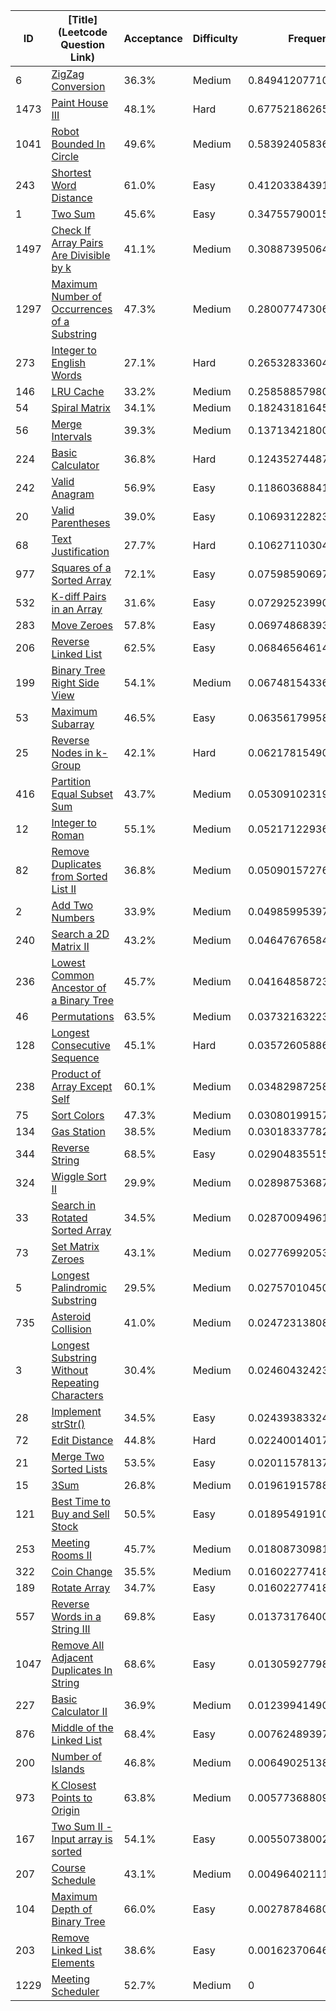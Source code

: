 |ID|[Title](Leetcode Question Link)|Acceptance|Difficulty|Frequency|
|----|-----|----|---|---|
|6|[ZigZag Conversion]( https://leetcode.com/problems/zigzag-conversion)|36.3%|Medium|0.8494120771045042|
|1473|[Paint House III]( https://leetcode.com/problems/paint-house-iii)|48.1%|Hard|0.6775218626568644|
|1041|[Robot Bounded In Circle]( https://leetcode.com/problems/robot-bounded-in-circle)|49.6%|Medium|0.583924058361535|
|243|[Shortest Word Distance]( https://leetcode.com/problems/shortest-word-distance)|61.0%|Easy|0.41203384391389536|
|1|[Two Sum]( https://leetcode.com/problems/two-sum)|45.6%|Easy|0.3475579001540161|
|1497|[Check If Array Pairs Are Divisible by k]( https://leetcode.com/problems/check-if-array-pairs-are-divisible-by-k)|41.1%|Medium|0.30887395064431883|
|1297|[Maximum Number of Occurrences of a Substring]( https://leetcode.com/problems/maximum-number-of-occurrences-of-a-substring)|47.3%|Medium|0.2800774730665616|
|273|[Integer to English Words]( https://leetcode.com/problems/integer-to-english-words)|27.1%|Hard|0.26532833604818473|
|146|[LRU Cache]( https://leetcode.com/problems/lru-cache)|33.2%|Medium|0.2585885798043696|
|54|[Spiral Matrix]( https://leetcode.com/problems/spiral-matrix)|34.1%|Medium|0.18243181645556916|
|56|[Merge Intervals]( https://leetcode.com/problems/merge-intervals)|39.3%|Medium|0.13713421800838543|
|224|[Basic Calculator]( https://leetcode.com/problems/basic-calculator)|36.8%|Hard|0.12435274487954455|
|242|[Valid Anagram]( https://leetcode.com/problems/valid-anagram)|56.9%|Easy|0.11860368841030557|
|20|[Valid Parentheses]( https://leetcode.com/problems/valid-parentheses)|39.0%|Easy|0.10693122823835342|
|68|[Text Justification]( https://leetcode.com/problems/text-justification)|27.7%|Hard|0.10627110304957266|
|977|[Squares of a Sorted Array]( https://leetcode.com/problems/squares-of-a-sorted-array)|72.1%|Easy|0.07598590697792203|
|532|[K-diff Pairs in an Array]( https://leetcode.com/problems/k-diff-pairs-in-an-array)|31.6%|Easy|0.07292523990467245|
|283|[Move Zeroes]( https://leetcode.com/problems/move-zeroes)|57.8%|Easy|0.06974868393702997|
|206|[Reverse Linked List]( https://leetcode.com/problems/reverse-linked-list)|62.5%|Easy|0.06846564614449077|
|199|[Binary Tree Right Side View]( https://leetcode.com/problems/binary-tree-right-side-view)|54.1%|Medium|0.06748154336946242|
|53|[Maximum Subarray]( https://leetcode.com/problems/maximum-subarray)|46.5%|Easy|0.06356179958832935|
|25|[Reverse Nodes in k-Group]( https://leetcode.com/problems/reverse-nodes-in-k-group)|42.1%|Hard|0.062178154907672076|
|416|[Partition Equal Subset Sum]( https://leetcode.com/problems/partition-equal-subset-sum)|43.7%|Medium|0.05309102319682948|
|12|[Integer to Roman]( https://leetcode.com/problems/integer-to-roman)|55.1%|Medium|0.05217122936969127|
|82|[Remove Duplicates from Sorted List II]( https://leetcode.com/problems/remove-duplicates-from-sorted-list-ii)|36.8%|Medium|0.05090157276603699|
|2|[Add Two Numbers]( https://leetcode.com/problems/add-two-numbers)|33.9%|Medium|0.04985995397332526|
|240|[Search a 2D Matrix II]( https://leetcode.com/problems/search-a-2d-matrix-ii)|43.2%|Medium|0.04647676584572884|
|236|[Lowest Common Ancestor of a Binary Tree]( https://leetcode.com/problems/lowest-common-ancestor-of-a-binary-tree)|45.7%|Medium|0.041648587234261826|
|46|[Permutations]( https://leetcode.com/problems/permutations)|63.5%|Medium|0.03732163223353564|
|128|[Longest Consecutive Sequence]( https://leetcode.com/problems/longest-consecutive-sequence)|45.1%|Hard|0.035726058864721646|
|238|[Product of Array Except Self]( https://leetcode.com/problems/product-of-array-except-self)|60.1%|Medium|0.03482987258052727|
|75|[Sort Colors]( https://leetcode.com/problems/sort-colors)|47.3%|Medium|0.030801991570373215|
|134|[Gas Station]( https://leetcode.com/problems/gas-station)|38.5%|Medium|0.030183377823098576|
|344|[Reverse String]( https://leetcode.com/problems/reverse-string)|68.5%|Easy|0.029048355159926334|
|324|[Wiggle Sort II]( https://leetcode.com/problems/wiggle-sort-ii)|29.9%|Medium|0.02898753687325229|
|33|[Search in Rotated Sorted Array]( https://leetcode.com/problems/search-in-rotated-sorted-array)|34.5%|Medium|0.0287009496170278|
|73|[Set Matrix Zeroes]( https://leetcode.com/problems/set-matrix-zeroes)|43.1%|Medium|0.027769920533553028|
|5|[Longest Palindromic Substring]( https://leetcode.com/problems/longest-palindromic-substring)|29.5%|Medium|0.02757010450426751|
|735|[Asteroid Collision]( https://leetcode.com/problems/asteroid-collision)|41.0%|Medium|0.024723138086794758|
|3|[Longest Substring Without Repeating Characters]( https://leetcode.com/problems/longest-substring-without-repeating-characters)|30.4%|Medium|0.024604324231039386|
|28|[Implement strStr()]( https://leetcode.com/problems/implement-strstr)|34.5%|Easy|0.02439383324633083|
|72|[Edit Distance]( https://leetcode.com/problems/edit-distance)|44.8%|Hard|0.022400140173127806|
|21|[Merge Two Sorted Lists]( https://leetcode.com/problems/merge-two-sorted-lists)|53.5%|Easy|0.02011578137441701|
|15|[3Sum]( https://leetcode.com/problems/3sum)|26.8%|Medium|0.019619157889188592|
|121|[Best Time to Buy and Sell Stock]( https://leetcode.com/problems/best-time-to-buy-and-sell-stock)|50.5%|Easy|0.018954919107260947|
|253|[Meeting Rooms II]( https://leetcode.com/problems/meeting-rooms-ii)|45.7%|Medium|0.018087309810579388|
|322|[Coin Change]( https://leetcode.com/problems/coin-change)|35.5%|Medium|0.016022774188122292|
|189|[Rotate Array]( https://leetcode.com/problems/rotate-array)|34.7%|Easy|0.016022774188122292|
|557|[Reverse Words in a String III]( https://leetcode.com/problems/reverse-words-in-a-string-iii)|69.8%|Easy|0.013731764001315941|
|1047|[Remove All Adjacent Duplicates In String]( https://leetcode.com/problems/remove-all-adjacent-duplicates-in-string)|68.6%|Easy|0.013059277989179281|
|227|[Basic Calculator II]( https://leetcode.com/problems/basic-calculator-ii)|36.9%|Medium|0.01239941490503826|
|876|[Middle of the Linked List]( https://leetcode.com/problems/middle-of-the-linked-list)|68.4%|Easy|0.007624893975696915|
|200|[Number of Islands]( https://leetcode.com/problems/number-of-islands)|46.8%|Medium|0.006490251382779317|
|973|[K Closest Points to Origin]( https://leetcode.com/problems/k-closest-points-to-origin)|63.8%|Medium|0.005773688094426333|
|167|[Two Sum II - Input array is sorted]( https://leetcode.com/problems/two-sum-ii-input-array-is-sorted)|54.1%|Easy|0.005507380022589096|
|207|[Course Schedule]( https://leetcode.com/problems/course-schedule)|43.1%|Medium|0.004964021114211758|
|104|[Maximum Depth of Binary Tree]( https://leetcode.com/problems/maximum-depth-of-binary-tree)|66.0%|Easy|0.002787846801433134|
|203|[Remove Linked List Elements]( https://leetcode.com/problems/remove-linked-list-elements)|38.6%|Easy|0.0016237064659255223|
|1229|[Meeting Scheduler]( https://leetcode.com/problems/meeting-scheduler)|52.7%|Medium|0|
